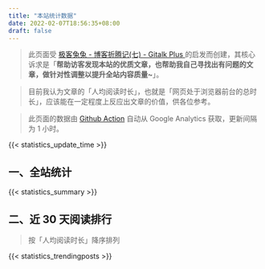 ```yaml
---
title: "本站统计数据"
date: 2022-02-07T18:56:35+08:00
draft: false
---
```


>此页面受 [极客兔兔 - 博客折腾记(七) - Gitalk Plus ](https://geektutu.com/post/blog-experience-7.html) 的启发而创建，其核心诉求是「**帮助访客发现本站的优质文章，也帮助我自己寻找出有问题的文章，做针对性调整以提升全站内容质量~**」。

>目前我认为文章的「人均阅读时长」，也就是「网页处于浏览器前台的总时长」，应该能在一定程度上反应出文章的价值，供各位参考。

>此页面的数据由 [Github Action](https://github.com/ryan4yin/ryan4yin.space/blob/main/.github/workflows/gh-pages.yaml) 自动从 Google Analytics 获取，更新间隔为 1 小时。

{{< statistics_update_time  >}}

## 一、全站统计

{{< statistics_summary  >}}

## 二、近 30 天阅读排行

>按「人均阅读时长」降序排列

{{< statistics_trendingposts  >}}

